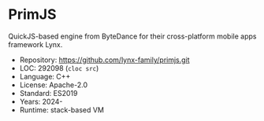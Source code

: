 # PrimJS

QuickJS-based engine from ByteDance for their cross-platform mobile apps framework Lynx.

* Repository: https://github.com/lynx-family/primjs.git
* LOC:        292098 (`cloc src`)
* Language:   C++
* License:    Apache-2.0
* Standard:   ES2019
* Years:      2024-
* Runtime:    stack-based VM
